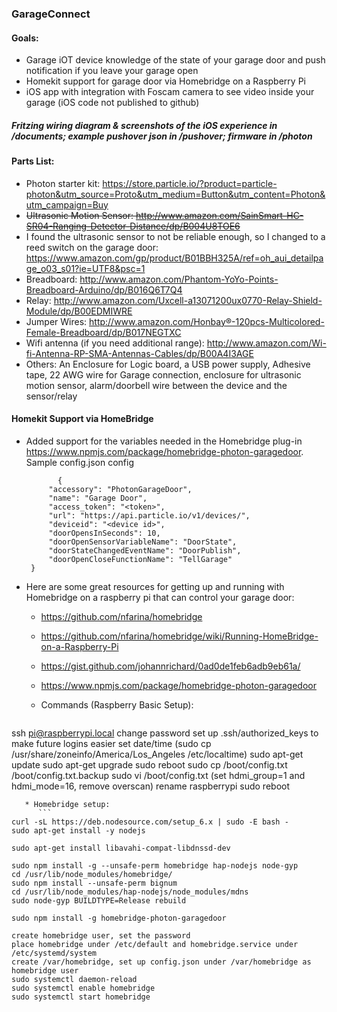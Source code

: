 ### GarageConnect

#### Goals:
* Garage iOT device knowledge of the state of your garage door and push notification if you leave your garage open
* Homekit support for garage door via Homebridge on a Raspberry Pi
* iOS app with integration with Foscam camera to see video inside your garage (iOS code not published to github)

##### Fritzing wiring diagram & screenshots of the iOS experience in /documents; example pushover json in /pushover; firmware in /photon

#### Parts List:
* Photon starter kit: https://store.particle.io/?product=particle-photon&utm_source=Proto&utm_medium=Button&utm_content=Photon&utm_campaign=Buy
* ~~Ultrasonic Motion Sensor: http://www.amazon.com/SainSmart-HC-SR04-Ranging-Detector-Distance/dp/B004U8TOE6~~
* I found the ultrasonic sensor to not be reliable enough, so I changed to a reed switch on the garage door: https://www.amazon.com/gp/product/B01BBH325A/ref=oh_aui_detailpage_o03_s01?ie=UTF8&psc=1
* Breadboard: http://www.amazon.com/Phantom-YoYo-Points-Breadboard-Arduino/dp/B016Q6T7Q4
* Relay: http://www.amazon.com/Uxcell-a13071200ux0770-Relay-Shield-Module/dp/B00EDMIWRE
* Jumper Wires: http://www.amazon.com/Honbay®-120pcs-Multicolored-Female-Breadboard/dp/B017NEGTXC
* Wifi antenna (if you need additional range): http://www.amazon.com/Wi-fi-Antenna-RP-SMA-Antennas-Cables/dp/B00A4I3AGE
* Others:  An Enclosure for Logic board, a USB power supply, Adhesive tape, 22 AWG wire for Garage connection, enclosure for ultrasonic motion sensor, alarm/doorbell wire between the device and the sensor/relay

#### Homekit Support via HomeBridge
* Added support for the variables needed in the Homebridge plug-in https://www.npmjs.com/package/homebridge-photon-garagedoor.
     Sample config.json config
     ```
            {
          "accessory": "PhotonGarageDoor",
          "name": "Garage Door",
          "access_token": "<token>",
          "url": "https://api.particle.io/v1/devices/",
          "deviceid": "<device id>",
          "doorOpensInSeconds": 10,
          "doorOpenSensorVariableName": "DoorState",
          "doorStateChangedEventName": "DoorPublish",
          "doorOpenCloseFunctionName": "TellGarage"
      }
     ```
     
* Here are some great resources for getting up and running with Homebridge on a raspberry pi that can control your garage door:
   * https://github.com/nfarina/homebridge
   * https://github.com/nfarina/homebridge/wiki/Running-HomeBridge-on-a-Raspberry-Pi
   * https://gist.github.com/johannrichard/0ad0de1feb6adb9eb61a/
   * https://www.npmjs.com/package/homebridge-photon-garagedoor

    
   * Commands (Raspberry Basic Setup):
      ```
ssh pi@raspberrypi.local
change password
set up .ssh/authorized_keys to make future logins easier
set date/time (sudo cp /usr/share/zoneinfo/America/Los_Angeles /etc/localtime)
sudo apt-get update
sudo apt-get upgrade
sudo reboot
sudo cp /boot/config.txt /boot/config.txt.backup
sudo vi /boot/config.txt (set hdmi_group=1 and hdmi_mode=16, remove overscan)
rename raspberrypi
sudo reboot
```
   * Homebridge setup:
      ```
curl -sL https://deb.nodesource.com/setup_6.x | sudo -E bash -
sudo apt-get install -y nodejs

sudo apt-get install libavahi-compat-libdnssd-dev

sudo npm install -g --unsafe-perm homebridge hap-nodejs node-gyp
cd /usr/lib/node_modules/homebridge/
sudo npm install --unsafe-perm bignum
cd /usr/lib/node_modules/hap-nodejs/node_modules/mdns
sudo node-gyp BUILDTYPE=Release rebuild

sudo npm install -g homebridge-photon-garagedoor

create homebridge user, set the password
place homebridge under /etc/default and homebridge.service under /etc/systemd/system
create /var/homebridge, set up config.json under /var/homebridge as homebridge user
sudo systemctl daemon-reload
sudo systemctl enable homebridge
sudo systemctl start homebridge
```
